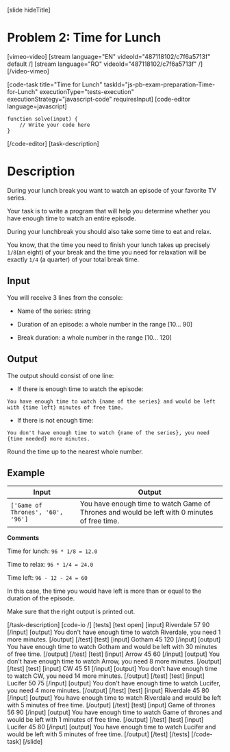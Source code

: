 [slide hideTitle]
# Problem 2: Time for Lunch

[vimeo-video]
[stream language="EN" videoId="487118102/c7f6a5713f" default /]
[stream language="RO" videoId="487118102/c7f6a5713f"  /]
[/video-vimeo]

[code-task title="Time for Lunch" taskId="js-pb-exam-preparation-Time-for-Lunch" executionType="tests-execution" executionStrategy="javascript-code" requiresInput]
[code-editor language=javascript]
```
function solve(input) {
	// Write your code here
}
```
[/code-editor]
[task-description]
# Description
During your lunch break you want to watch an episode of your favorite TV series.

Your task is to write a program that will help you determine whether you have enough time to watch an entire episode.

During your lunchbreak you should also take some time to eat and relax.

You know, that the time you need to finish your lunch takes up precisely `1/8`(an eight) of your break and the time you need for relaxation will be exactly `1/4` (a quarter) of your total break time.


## Input
You will receive 3 lines from the console:

- Name of the series: string

- Duration of an episode: a whole number in the range \[10… 90\]

- Break duration: a whole number in the range \[10… 120\]

## Output
The output should consist of one line:

- If there is enough time to watch the episode: 

`You have enough time to watch {name of the series} and would be left with {time left} minutes of free time.`

- If there is not enough time: 

`You don't have enough time to watch {name of the series}, you need {time needed} more minutes.`

Round the time up to the nearest whole number.

## Example
| **Input** | **Output** |
| --- | --- |
|`['Game of Thrones', '60', '96']`| You have enough time to watch Game of Thrones and would be left with 0 minutes of free time.|

**Comments**

Time for lunch: `96 * 1/8 = 12.0`

Time to relax: `96 * 1/4 = 24.0`

Time left: `96 - 12 - 24 = 60`

In this case, the time you would have left is more than or equal to the duration of the episode.

Make sure that the right output is printed out.

[/task-description]
[code-io /]
[tests]
[test open]
[input]
Riverdale
57
90
[/input]
[output]
You don't have enough time to watch Riverdale, you need 1 more minutes.
[/output]
[/test]
[test]
[input]
Gotham
45
120
[/input]
[output]
You have enough time to watch Gotham and would be left with 30 minutes of free time.
[/output]
[/test]
[test]
[input]
Arrow
45
60
[/input]
[output]
You don't have enough time to watch Arrow, you need 8 more minutes.
[/output]
[/test]
[test]
[input]
CW
45
51
[/input]
[output]
You don't have enough time to watch CW, you need 14 more minutes.
[/output]
[/test]
[test]
[input]
Lucifer
50
75
[/input]
[output]
You don't have enough time to watch Lucifer, you need 4 more minutes.
[/output]
[/test]
[test]
[input]
Riverdale
45
80
[/input]
[output]
You have enough time to watch Riverdale and would be left with 5 minutes of free time.
[/output]
[/test]
[test]
[input]
Game of thrones
56
90
[/input]
[output]
You have enough time to watch Game of thrones and would be left with 1 minutes of free time.
[/output]
[/test]
[test]
[input]
Lucifer
45
80
[/input]
[output]
You have enough time to watch Lucifer and would be left with 5 minutes of free time.
[/output]
[/test]
[/tests]
[/code-task]
[/slide]
